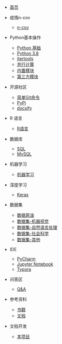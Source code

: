 - [首页]()

- 疫情n-cov
    - [n-cov](./n_cov/n_cov.md)

- Python基本操作
	- [Python 基础](./Python/Python.md)
	- [Python 3.8](./Python/python3_8.md)
	- [itertools](./Python/itertools.md)
	- [并行计算](./Python/multiprocessing.md)
	- [内置模块](./Python/py_model.md)
	- [第三方模块](./Python/packages.md)

- 开源社区
    - [简单Git命令](./OpenSource/git.md)
    - [PyPi](./OpenSource/pypi.md)
    - [docsify](./OpenSource/docsify.md)

- R 语言
	- [R语言](./R/R.md)

- 数据库
	- [SQL](./SQL/SQL.md)
	- [MySQL](./SQL/MySQL.md)

- 机器学习
	- [机器学习](./MachineLearning/MachineLearning.md)

- 深度学习
    - [Keras](./DeepLearning/keras.md)

- 数据集
    - [数据原油](./Dataset/dataset.md)
    - [数据集-机器视觉](./Dataset/dataset_cv.md)
    - [数据集-自然语言处理](./Dataset/dataset_nlp.md)
    - [数据集-社会科学](./Dataset/dataset_other.md)
    - [数据集-其他](./Dataset/dataset_other.md)

- IDE
    - [PyCharm](./IDE/charm.md)
    - [Jupyter Notebook](./IDE/jupyter_notebook.md)
    - [Typora](./IDE/typora.md)
    
- 问答区
    - [Q&A](./QA/qa.md)

- 参考资料
	- [书籍](./reference/book.md)
	- [文档](./reference/documentation.md)
	
- 文档开发
    - [本项目](./project/project.md)